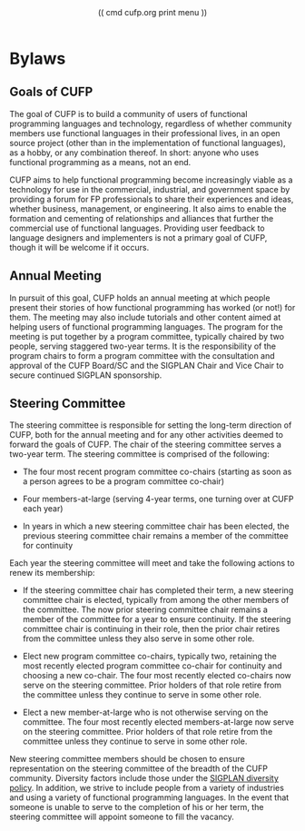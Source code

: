 <header class="title=parallax" style="background-image: url(2016/img/photo-1461727885569-b2ddec0c4328.jpeg)">
  (( cmd cufp.org print menu ))
</header>
<div class="main-wrap" media:type="text/omd">
<div class="white-bg padded" media:type="text/omd">
<div class="row" media:type="text/omd">
<div class="main-column article" media:type="text/omd">

# Bylaws

## Goals of CUFP
The goal of CUFP is to build a community of users of functional
programming languages and technology, regardless of whether community
members use functional languages in their professional lives, in an
open source project \(other than in the implementation of functional
languages\), as a hobby, or any combination thereof. In short: anyone
who uses functional programming as a means, not an end.

CUFP aims to help functional programming become increasingly viable as
a technology for use in the commercial, industrial, and government
space by providing a forum for FP professionals to share their
experiences and ideas, whether business, management, or
engineering. It also aims to enable the formation and cementing of
relationships and alliances that further the commercial use of
functional languages. Providing user feedback to language designers
and implementers is not a primary goal of CUFP, though it will be
welcome if it occurs.

## Annual Meeting
In pursuit of this goal, CUFP holds an annual meeting at which people
present their stories of how functional programming has worked \(or
not!\) for them. The meeting may also include tutorials and other
content aimed at helping users of functional programming
languages. The program for the meeting is put together by a program
committee, typically chaired by two people, serving staggered two-year
terms. It is the responsibility of the program chairs to form a
program committee with the consultation and approval of the CUFP
Board/SC and the SIGPLAN Chair and Vice Chair to secure continued
SIGPLAN sponsorship.

## Steering Committee
The steering committee is responsible for setting the long-term
direction of CUFP, both for the annual meeting and for any other
activities deemed to forward the goals of CUFP. The chair of the
steering committee serves a two-year term. The steering committee is
comprised of the following:

- The four most recent program committee co-chairs \(starting as soon
  as a person agrees to be a program committee co-chair\)

- Four members-at-large \(serving 4-year terms, one turning over at
  CUFP each year\)

- In years in which a new steering committee chair has been elected,
  the previous steering committee chair remains a member of the
  committee for continuity

Each year the steering committee will meet and take the following
actions to renew its membership:

- If the steering committee chair has completed their term, a new
  steering committee chair is elected, typically from among the other
  members of the committee. The now prior steering committee chair
  remains a member of the committee for a year to ensure
  continuity. If the steering committee chair is continuing in their
  role, then the prior chair retires from the committee unless they
  also serve in some other role.

- Elect new program committee co-chairs, typically two, retaining the
  most recently elected program committee co-chair for continuity and
  choosing a new co-chair. The four most recently elected co-chairs
  now serve on the steering committee. Prior holders of that role
  retire from the committee unless they continue to serve in some
  other role.

- Elect a new member-at-large who is not otherwise serving on the
  committee. The four most recently elected members-at-large now serve
  on the steering committee. Prior holders of that role retire from
  the committee unless they continue to serve in some other role.

New steering committee members should be chosen to ensure
representation on the steering committee of the breadth of the CUFP
community. Diversity factors include those under the [SIGPLAN
diversity policy](http://www.sigplan.org/DiversityPolicy.htm). In
addition, we strive to include people from a variety of industries and
using a variety of functional programming languages. In the event that
someone is unable to serve to the completion of his or her term, the
steering committee will appoint someone to fill the vacancy.

</div>
</div>
</div>
</div>
